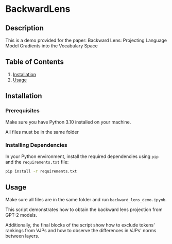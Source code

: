 # BackwardLens

## Description
This is a demo provided for the paper: Backward Lens: Projecting Language Model Gradients
into the Vocabulary Space

## Table of Contents
1. [Installation](#installation)
2. [Usage](#usage)

## Installation

### Prerequisites
Make sure you have Python 3.10 installed on your machine.

All files must be in the same folder

### Installing Dependencies
In your Python environment, install the required dependencies using `pip` and the `requirements.txt` file:

```sh
pip install -r requirements.txt
```

## Usage

Make sure all files are in the same folder and run `backward_lens_demo.ipynb`.

This script demonstrates how to obtain the backward lens projection from GPT-2 models.

Additionally, the final blocks of the script show how to exclude tokens' rankings from VJPs and how to observe the differences in VJPs' norms between layers.
